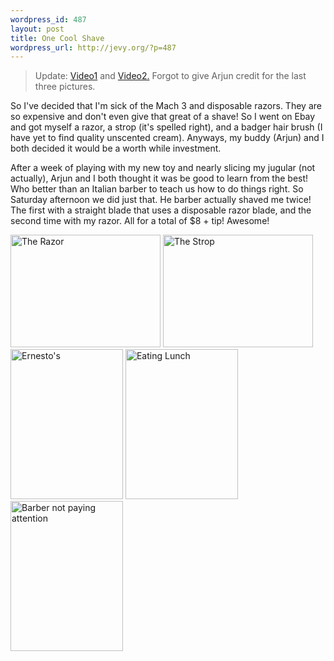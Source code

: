 ```yaml
--- 
wordpress_id: 487
layout: post
title: One Cool Shave
wordpress_url: http://jevy.org/?p=487
---
```

<blockquote>Update: <a href="http://picasaweb.google.ca/arjunmeht/20071019JevinSStraightShave/photo?authkey=eGPl18bmXqo#5124526468620461554">Video1</a> and <a href="http://picasaweb.google.ca/arjunmeht/20071019JevinSStraightShave/photo?authkey=eGPl18bmXqo#5124526966836667906">Video2.</a>  Forgot to give Arjun credit for the last three pictures.</blockquote>
So I've decided that I'm sick of the Mach 3 and disposable razors.  They are so expensive and don't even give that great of a shave!  So I went on Ebay and got myself a razor, a strop (it's spelled right), and a badger hair brush (I have yet to find quality unscented cream).  Anyways, my buddy (Arjun) and I both decided it would be a worth while investment.

After a week of playing with my new toy and nearly slicing my jugular (not actually), Arjun and I both thought it was be good to learn from the best!  Who better than an Italian barber to teach us how to do things right.  So Saturday afternoon we did just that.  He barber actually shaved me twice!  The first with a straight blade that uses a disposable razor blade, and the second time with my razor.  All for a total of $8 + tip!  Awesome!

<a href="http://www.flickr.com/photos/jevy/1699657718/" title="Photo Sharing"><img src="http://farm3.static.flickr.com/2190/1699657718_76e39f7317_m.jpg" width="240" height="180" alt="The Razor" /></a>
<a href="http://www.flickr.com/photos/jevy/1699662912/" title="Photo Sharing"><img src="http://farm3.static.flickr.com/2168/1699662912_d5ee48e029_m.jpg" width="240" height="180" alt="The Strop" /></a>
<a href="http://www.flickr.com/photos/jevy/1699664154/" title="Photo Sharing"><img src="http://farm3.static.flickr.com/2196/1699664154_9f24e6f50a_m.jpg" width="180" height="240" alt="Ernesto's" /></a>
<a href="http://www.flickr.com/photos/jevy/1698815277/" title="Photo Sharing"><img src="http://farm3.static.flickr.com/2150/1698815277_bc17d3757f_m.jpg" width="180" height="240" alt="Eating Lunch" /></a>
<a href="http://www.flickr.com/photos/jevy/1699665984/" title="Photo Sharing"><img src="http://farm3.static.flickr.com/2034/1699665984_74c955a0d2_m.jpg" width="180" height="240" alt="Barber not paying attention" /></a>
